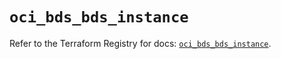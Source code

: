 # `oci_bds_bds_instance`

Refer to the Terraform Registry for docs: [`oci_bds_bds_instance`](https://registry.terraform.io/providers/hashicorp/oci/7.19.0/docs/resources/bds_bds_instance).
